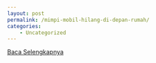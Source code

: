 ```yaml
---
layout: post
permalink: /mimpi-mobil-hilang-di-depan-rumah/
categories:
    - Uncategorized
---
```


[Baca Selengkapnya](/02)